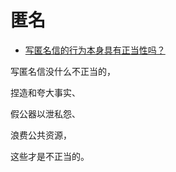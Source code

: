 # 匿名

- [写匿名信的行为本身具有正当性吗？](https://www.zhihu.com/question/490036611/answer/2149517054)


写匿名信没什么不正当的，

捏造和夸大事实、

假公器以泄私怨、

浪费公共资源，

这些才是不正当的。